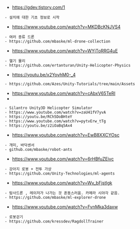 
- https://gdev.tistory.com/1
```
- 설치에 대한 기초 정보로 시작

```

- https://www.youtube.com/watch?v=MKDBcKNJVS4
```
- 여러 종류 드론
- https://github.com/mbaske/ml-drone-collection

```

- https://www.youtube.com/watch?v=WYjToRRG4uE
```
- 헬기 물리
- https://github.com/ertanturan/Unity-Helicopter-Physics

```

- https://youtu.be/x2YovhM0-_4

```
- https://github.com/Azes/Unity-Tutorials/tree/main/Assets

```


- https://www.youtube.com/watch?v=cAbxV65TeRI
- 
```
- Silantro Unity3D Helicopter Simulator
- https://www.youtube.com/watch?v=zaU41fV7yvA
- https://youtu.be/RCh5DoBHteY
- https://www.youtube.com/watch?v=pytvErw_tTg
- https://youtu.be/z2iOaBq5Ax4

```


- https://www.youtube.com/watch?v=EwB8XXCYOsc

```
- 개미, 바닥센서
- github.com/mbaske/robot-ants

``` 

- https://www.youtube.com/watch?v=6rHBfuZEivc
```
- 강아지 로봇 + 전투 가상
- https://github.com/Unity-Technologies/ml-agents

``` 


- https://www.youtube.com/watch?v=Wv_bFjstlgk

``` 
- 탐사드론 , 레이저가 나가는 것 혼동스러움. 카메라 시야각 같음.
- https://github.com/mbaske/ml-explorer-drone
``` 


- https://www.youtube.com/watch?v=FvnMka3daxw

``` 
- 로봇걷기
- https://github.com/kressdev/RagdollTrainer


``` 

